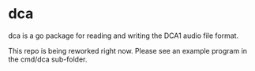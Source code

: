 dca
====
dca is a go package for reading and writing the DCA1 audio file format.

This repo is being reworked right now.  Please see an example program in the
cmd/dca sub-folder.
